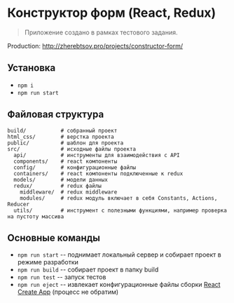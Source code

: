 # Конструктор форм (React, Redux)
> Приложение создано в рамках тестового задания.

Production: http://zherebtsov.pro/projects/constructor-form/ 
## Установка
* `npm i`
* `npm run start`
## Файловая структура
````
build/           # собранный проект
html_css/        # верстка проекта
public/          # шаблон для проекта
src/             # исходные файлы проекта
  api/           # инструменты для взаимодействия с API
  components/    # react компоненты
  config/        # конфигурационные файлы
  containers/    # react компоненты подключенные к redux
  models/        # модели данных
  redux/         # redux файлы
    middleware/  # redux middleware
    modules/     # redux модуль включает в себя Constants, Actions, Reducer
  utils/         # инструмент с полезными функциями, например проверка на пустоту массива
````
## Основные команды
* `npm run start` -- поднимает локальный сервер и собирает проект в режиме разработки 
* `npm run build` -- собирает проект в папку build
* `npm run test` -- запуск тестов
* `npm run eject` -- извлекает конфигурационные файлы сборки [React Create App](https://facebook.github.io/create-react-app/docs/available-scripts#npm-run-eject) (процесс не обратим)
